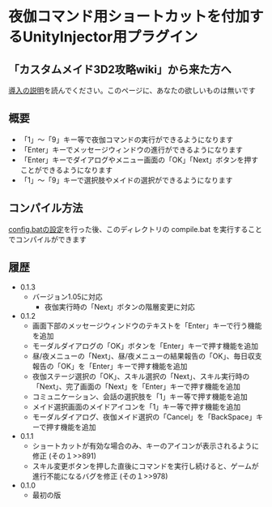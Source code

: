 ﻿# 夜伽コマンド用ショートカットを付加するUnityInjector用プラグイン

## 「カスタムメイド3D2攻略wiki」から来た方へ

[導入の説明](../INSTALL.md)を読んでください。このページに、あなたの欲しいものは無いです


## 概要

 - 「1」～「9」キー等で夜伽コマンドの実行ができるようになります
 - 「Enter」キーでメッセージウィンドウの進行ができるようになります
 - 「Enter」キーでダイアログやメニュー画面の「OK」「Next」ボタンを押すことができるようになります
 - 「1」～「9」キーで選択肢やメイドの選択ができるようになります


## コンパイル方法

[config.batの設定](../INSTALL.md)を行った後、このディレクトリの compile.bat を実行することでコンパイルができます


## 履歴

 - 0.1.3
   - バージョン1.05に対応
     - 夜伽実行時の「Next」ボタンの階層変更に対応
 - 0.1.2
   - 画面下部のメッセージウィンドウのテキストを「Enter」キーで行う機能を追加
   - モーダルダイアログの「OK」ボタンを「Enter」キーで押す機能を追加
   - 昼/夜メニューの「Next」、昼/夜メニューの結果報告の「OK」、毎日収支報告の「OK」を「Enter」キーで押す機能を追加
   - 夜伽ステージ選択の「OK」、スキル選択の「Next」、スキル実行時の「Next」、完了画面の「Next」を「Enter」キーで押す機能を追加
   - コミュニケーション、会話の選択肢を「1」キー等で押す機能を追加
   - メイド選択画面のメイドアイコンを「1」キー等で押す機能を追加
   - モーダルダイアログ、夜伽メイド選択の「Cancel」を「BackSpace」キーで押す機能を追加
 - 0.1.1
   - ショートカットが有効な場合のみ、キーのアイコンが表示されるように修正 (その１>>891)
   - スキル変更ボタンを押した直後にコマンドを実行し続けると、ゲームが進行不能になるバグを修正 (その１>>978)
 - 0.1.0
   - 最初の版
